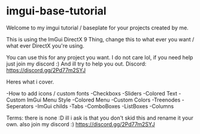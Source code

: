 # imgui-base-tutorial

Welcome to my imgui tutorial / baseplate for your projects created by me.

This is using the ImGui DirectX 9 Thing, change this to what ever you want / what ever
DirectX you're using.

You can use this for any project you want. I do not care lol, if you need help just 
join my discord :) And ill try to help you out. Discord: https://discord.gg/2Pd77m2SYJ

Heres what i cover.

-How to add icons / custom fonts
-Checkboxs
-Sliders
-Colored Text
-Custom ImGui Menu Style
-Colored Menu
-Custom Colors
-Treenodes
-Seperators
-ImGui childs
-Tabs
-ComboBoxes
-ListBoxes
-Columns

Terms:
there is none :D
ill i ask is that you don't skid this and rename it your own.
also join my discord :) https://discord.gg/2Pd77m2SYJ
